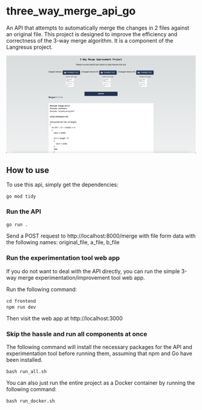 # three_way_merge_api_go
 An API that attempts to automatically merge the changes in 2 files against an original file. This project is designed to improve the efficiency and correctness of the 3-way merge algorithm. It is a component of the Langresus project.

![Demo](https://github.com/rulecoconuts/three_way_merge_api_go/blob/160f27c87b9f8149e3676e1d994db6b0c6198603/merge_web.png "Demo")


## How to use

To use this api, simply get the dependencies:
```shell
go mod tidy
```

### Run the API

```shell
go run .
```

Send a POST request to http://localhost:8000/merge with file form data with the following names:
original_file, a_file, b_file

### Run the experimentation tool web app

If you do not want to deal with the API directly, you can run the simple 3-way merge experimentation/improvement tool web app.

Run the following command: 
```shell
cd frontend
npm run dev
```

Then visit the web app at http://localhost:3000

### Skip the hassle and run all components at once

The following command will install the necessary packages for the API and experimentation tool before running them, assuming that npm and Go have been installed.

```shell
bash run_all.sh
```

You can also just run the entire project as a Docker container by running the following command:

```shell
bash run_docker.sh
```